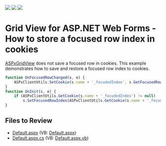 <!-- default badges list -->
![](https://img.shields.io/endpoint?url=https://codecentral.devexpress.com/api/v1/VersionRange/128535912/13.2.6%2B)
[![](https://img.shields.io/badge/Open_in_DevExpress_Support_Center-FF7200?style=flat-square&logo=DevExpress&logoColor=white)](https://supportcenter.devexpress.com/ticket/details/E5089)
[![](https://img.shields.io/badge/📖_How_to_use_DevExpress_Examples-e9f6fc?style=flat-square)](https://docs.devexpress.com/GeneralInformation/403183)
<!-- default badges end -->

# Grid View for ASP.NET Web Forms - How to store a focused row index in cookies


[ASPxGridView](https://docs.devexpress.com/AspNet/DevExpress.Web.ASPxGridView) does not save a focused row in cookies. This example demonstrates how to save and restore a focused row index to cookies.

```js
function OnFocusedRowChanged(s, e) {
	ASPxClientUtils.SetCookie(s.name + '_focudedIndex', s.GetFocusedRowIndex());
}
function OnInit(s, e) {
	if (ASPxClientUtils.GetCookie(s.name + '_focudedIndex') != null)
		s.SetFocusedRowIndex(ASPxClientUtils.GetCookie(s.name + '_focudedIndex'));
}
```

## Files to Review

* [Default.aspx](./CS/WebSite/Default.aspx) (VB: [Default.aspx](./VB/WebSite/Default.aspx))
* [Default.aspx.cs](./CS/WebSite/Default.aspx.cs) (VB: [Default.aspx.vb](./VB/WebSite/Default.aspx.vb))
